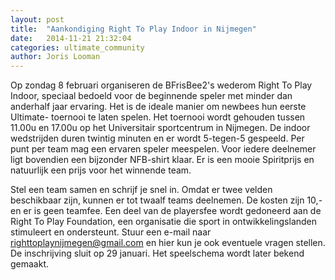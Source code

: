 ```yaml
---
layout: post
title:  "Aankondiging Right To Play Indoor in Nijmegen"
date:   2014-11-21 21:32:04
categories: ultimate_community
author: Joris Looman
---
```

Op zondag 8 februari organiseren de BFrisBee2's wederom Right To Play Indoor, speciaal bedoeld voor de beginnende speler met minder dan anderhalf jaar ervaring. Het is de ideale manier om newbees hun eerste Ultimate- toernooi te laten spelen. Het toernooi wordt gehouden tussen 11.00u en 17.00u op het Universitair sportcentrum in Nijmegen. De indoor wedstrijden duren twintig minuten en er wordt 5-tegen-5 gespeeld. Per punt per team mag een ervaren speler meespelen. Voor iedere deelnemer ligt bovendien een bijzonder NFB-shirt klaar. Er is een mooie Spiritprijs en natuurlijk een prijs voor het winnende team.
 
Stel een team samen en schrijf je snel in. Omdat er twee velden beschikbaar zijn, kunnen er tot twaalf teams deelnemen. De kosten zijn 10,- en er is geen teamfee. Een deel van de playersfee wordt gedoneerd aan de Right To Play Foundation, een organisatie die sport in ontwikkelingslanden stimuleert en ondersteunt. Stuur een e-mail naar righttoplaynijmegen@gmail.com en hier kun je ook eventuele vragen stellen. De inschrijving sluit op 29 januari. Het speelschema wordt later bekend gemaakt.